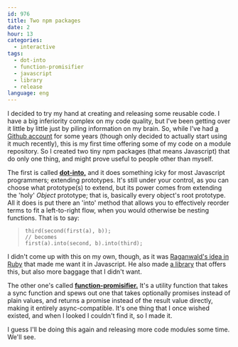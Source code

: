 ```yaml
---
id: 976
title: Two npm packages
date: 2
hour: 13
categories:
  - interactive
tags:
  - dot-into
  - function-promisifier
  - javascript
  - library
  - release
language: eng
---
```


I decided to try my hand at creating and releasing some reusable code. I have a big inferiority complex on my code quality, but I've been getting over it little by little just by piling information on my brain. So, while I've had [a Github account](https://github.com/agj) for some years (though only decided to actually start using it much recently), this is my first time offering some of my code on a module repository. So I created two tiny npm packages (that means Javascript) that do only one thing, and might prove useful to people other than myself.

The first is called **[dot-into,](https://www.npmjs.com/package/dot-into)** and it does something icky for most Javascript programmers; extending prototypes. It's still under your control, as you can choose what prototype(s) to extend, but its power comes from extending the 'holy' _Object_ prototype; that is, basically every object's root prototype. All it does is put there an 'into' method that allows you to effectively reorder terms to fit a left-to-right flow, when you would otherwise be nesting functions. That is to say:

> ```
> third(second(first(a), b));
> // becomes
> first(a).into(second, b).into(third);
> ```

I didn't come up with this on my own, though, as it was [Raganwald's idea in Ruby](http://weblog.raganwald.com/2008/01/no-detail-too-small.html) that made me want it in Javascript. He also made [a library](https://github.com/raganwald/Katy) that offers this, but also more baggage that I didn't want.

The other one's called **[function-promisifier.](https://www.npmjs.com/package/function-promisifier)** It's a utility function that takes a sync function and spews out one that takes optionally promises instead of plain values, and returns a promise instead of the result value directly, making it entirely async-compatible. It's one thing that I once wished existed, and when I looked I couldn't find it, so I made it.

I guess I'll be doing this again and releasing more code modules some time. We'll see.
